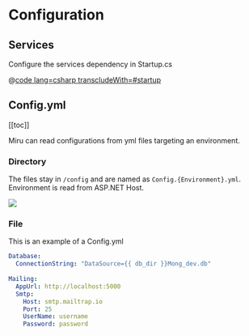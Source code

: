 <!--
Configuration
TODO: Command Line args
TODO: Environment variables
Config.yml
  TODO: same as appconfig.json
-->

# Configuration

## Services

Configure the services dependency in Startup.cs

@[code lang=csharp transcludeWith=#startup](@/samples/Mong/src/Mong/Startup.cs)

## Config.yml

[[toc]]

Miru can read configurations from yml files targeting an environment.

### Directory

The files stay in `/config` and are named as `Config.{Environment}.yml`. Environment is read from ASP.NET Host.

![](/Config.yml-Folder.png)

### File

This is an example of a Config.yml

```yml
Database:
  ConnectionString: "DataSource={{ db_dir }}Mong_dev.db"
  
Mailing:
  AppUrl: http://localhost:5000
  Smtp:
    Host: smtp.mailtrap.io
    Port: 25
    UserName: username
    Password: password
```


